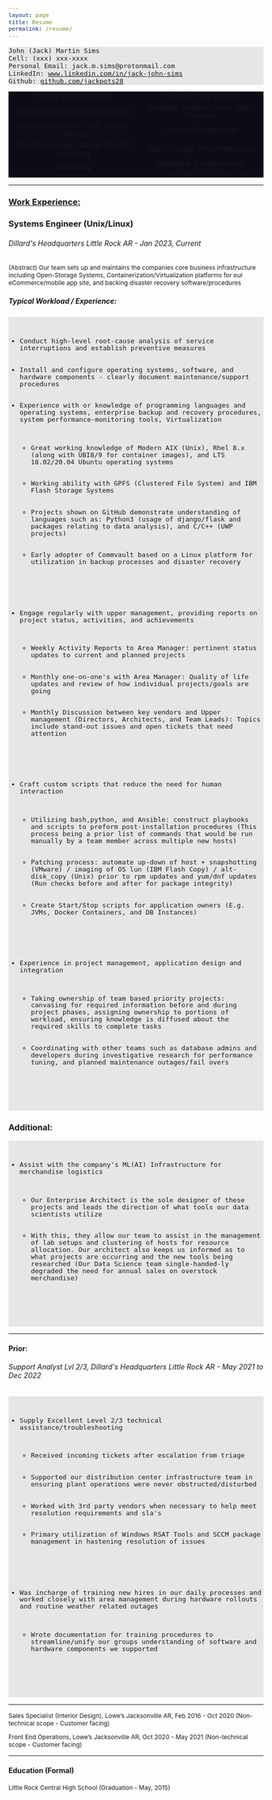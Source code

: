 ```yaml
---
layout: page
title: Resume
permalink: /resume/
---
```

<style> 
    table { border: 0 #0E0B16; text-align: center; font-size: 13px }
    tr { background-color: #0E0B16; border: 0; } 

    pre { background: #E6E6E6; font-size: 13px; }
    p { font-size: 12px; }

    li { margin-bottom: 1px; }
    ul { margin-bottom: 1px; line-height: 107% }
</style>

<pre style="white-space: pre-wrap">
John (Jack) Martin Sims
Cell: (xxx) xxx-xxxx
Personal Email: jack.m.sims@protonmail.com
LinkedIn: <a href="https://www.linkedin.com/in/jack-john-sims" target="_blank" rel="noopener noreferrer">www.linkedin.com/in/jack-john-sims</a>
Github: <a href="https://www.github.com/jackpots28" target="_blank" rel="noopener noreferrer">github.com/jackpots28</a>
</pre>

<div class="custom_table_for_skills">
<table>
    <tr>
        <td>Strong leadership skills</td>
        <td>Detail and Time oriented</td>
    </tr>    
    <tr>
        <td>Written/Verbal Communication skills</td>
        <td>Scripting: (Ansible, Python, Bash, Perl, Ksh)</td>
    </tr>
    <tr>
        <td>Distributed Systems: (OCP, Docker, VMware)</td>
        <td>Hardware Components</td>
    </tr>
    <tr>
        <td>Disaster Recovery, Backup, Security Hardening</td>
        <td>Open-Storage, SAN Infrastructure</td>
    </tr>
    <tr>
        <td>Networking</td>
        <td>Debugging, Troubleshooting, Documentation</td>
    </tr>
</table>
</div>

---

<h3><u>Work Experience:</u></h3>

<h3>Systems Engineer (Unix/Linux)</h3>

<h6>Dillard's Headquarters
Little Rock AR - Jan 2023, Current</h6>

<p>(Abstract) Our team sets up and maintains the companies core business infrastructure including Open-Storage Systems, Containerization/Virtualization platforms for our eCommerce/mobile app site, and backing disaster recovery software/procedures</p>

<h5>Typical Workload / Experience:</h5>
<pre style="white-space: pre-wrap">
<ul>
    <li>Conduct high-level root-cause analysis of service interruptions and establish preventive measures</li>
    <li>Install and configure operating systems, software, and hardware components - clearly document maintenance/support procedures</li>
    <li>Experience with or knowledge of programming languages and operating systems, enterprise backup and recovery procedures, system performance-monitoring tools, Virtualization
        <ul>
            <li>Great working knowledge of Modern AIX (Unix), Rhel 8.x (along with UBI8/9 for container images), and LTS 18.02/20.04 Ubuntu operating systems</li>
            <li>Working ability with GPFS (Clustered File System) and IBM Flash Storage Systems</li>
            <li>Projects shown on GitHub demonstrate understanding of languages such as: Python3 (usage of django/flask and packages relating to data analysis), and C/C++ (UWP projects)</li>
            <li>Early adopter of Commvault based on a Linux platform for utilization in backup processes and disaster recovery</li>
        </ul>
    </li>
    <li>Engage regularly with upper management, providing reports on project status, activities, and achievements
        <ul>
            <li>Weekly Activity Reports to Area Manager: pertinent status updates to current and planned projects</li>
            <li>Monthly one-on-one's with Area Manager: Quality of life updates and review of how individual projects/goals are going</li>
            <li>Monthly Discussion between key vendors and Upper management (Directors, Architects, and Team Leads): Topics include stand-out issues and open tickets that need attention</li>
        </ul>
    </li>
    <li>Craft custom scripts that reduce the need for human interaction
        <ul>
            <li>Utilizing bash,python, and Ansible: construct playbooks and scripts to preform post-installation procedures (This process being a prior list of commands that would be run manually by a team member across multiple new hosts)</li>
            <li>Patching process: automate up-down of host + snapshotting (VMware) / imaging of OS lun (IBM Flash Copy) / alt-disk_copy (Unix) prior to rpm updates and yum/dnf updates (Run checks before and after for package integrity)</li>
            <li>Create Start/Stop scripts for application owners (E.g. JVMs, Docker Containers, and DB Instances)</li>
        </ul>
    </li>
    <li>Experience in project management, application design and integration
        <ul>
            <li>Taking ownership of team based priority projects: canvasing for required information before and during project phases, assigning ownership to portions of workload, ensuring knowledge is diffused about the required skills to complete tasks</li>
            <li>Coordinating with other teams such as database admins and developers during investigative research for performance tuning, and planned maintenance outages/fail overs</li>
        </ul>
    </li>
</ul>
</pre>

<!-- Need to rephrase this portion to better show my involvement with our AI infra -->
<h3>Additional:</h3>
<pre style="white-space: pre-wrap">
<ul>
    <li>Assist with the company's ML(AI) Infrastructure for merchandise logistics
        <ul>
            <li>Our Enterprise Architect is the sole designer of these projects and leads the direction of what tools our data scientists utilize</li>
            <li>With this, they allow our team to assist in the management of lab setups and clustering of hosts for resource allocation. Our architect also keeps us informed as to what projects are occurring and the new tools being researched (Our Data Science team single-handed-ly degraded the need for annual sales on overstock merchandise)</li>
        </ul>
    </li>
</ul>
</pre>

---

<!-- Need to rework this portion : pertaining to Windows and 
    how I worked well enough to move positions in 1.5yr from Support to Engineer -->

<h4>Prior:</h4>
<h6>Support Analyst Lvl 2/3, Dillard's Headquarters
Little Rock AR - May 2021 to Dec 2022</h6>
<pre style="white-space: pre-wrap">
<ul>
    <li>Supply Excellent Level 2/3 technical assistance/troubleshooting
        <ul>
            <li>Received incoming tickets after escalation from triage</li>
            <li>Supported our distribution center infrastructure team in ensuring plant operations were never obstructed/disturbed</li>
            <li>Worked with 3rd party vendors when necessary to help meet resolution requirements and sla's</li>
            <li>Primary utilization of Windows RSAT Tools and SCCM package management in hastening resolution of issues</li>
        </ul>
    </li>
    <li>Was incharge of training new hires in our daily processes and worked closely with area management during hardware rollouts and routine weather related outages
        <ul>
            <li>Wrote documentation for training procedures to streamline/unify our groups understanding of software and hardware components we supported</li>
        </ul>
    </li>
</ul>
</pre>

---

<p>
Sales Specialist (Interior Design), Lowe’s 
Jacksonville AR, Feb 2016 - Oct 2020 
(Non-technical scope - Customer facing)
</p>

<p>
Front End Operations, Lowe’s 
Jacksonville AR, Oct 2020 - May 2021
(Non-technical scope - Customer facing)
</p>

---

<h4>
Education (Formal)
</h4>

Little Rock Central High School (Graduation - May, 2015)
